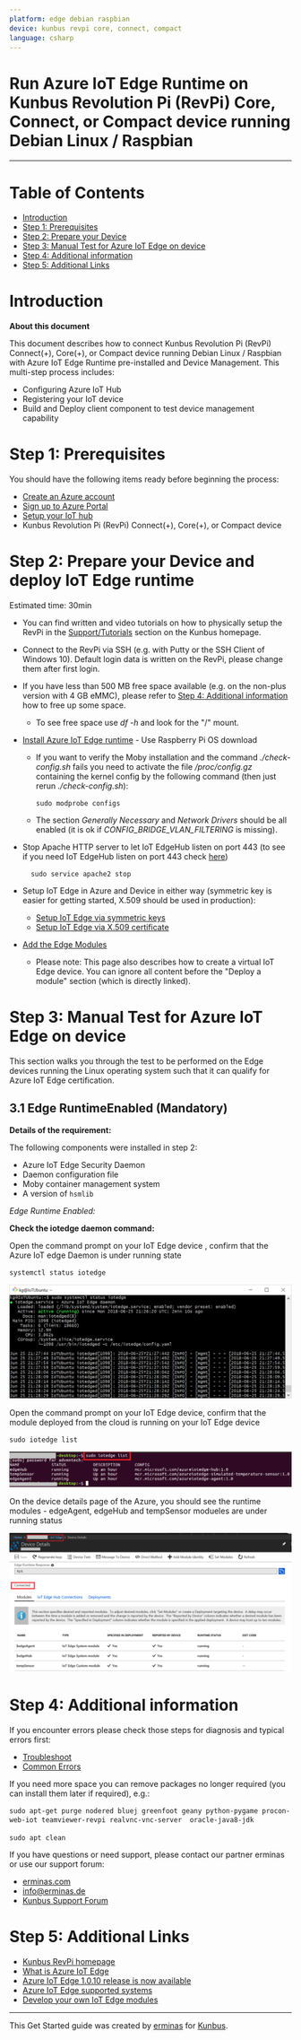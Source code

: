 ```yaml
---
platform: edge debian raspbian
device: kunbus revpi core, connect, compact
language: csharp
---
```


Run Azure IoT Edge Runtime on Kunbus Revolution Pi (RevPi) Core, Connect, or Compact device running Debian Linux / Raspbian
===
---

# Table of Contents

-   [Introduction](#Introduction)
-   [Step 1: Prerequisites](#Prerequisites)
-   [Step 2: Prepare your Device](#PrepareDevice)
-   [Step 3: Manual Test for Azure IoT Edge on device](#Manual)
-   [Step 4: Additional information](#Additionalinformation)
-   [Step 5: Additional Links](#AdditionalLinks)

<a name="Introduction"></a>
# Introduction

**About this document**

This document describes how to connect Kunbus Revolution Pi (RevPi) Connect(+), Core(+), or Compact device running Debian Linux / Raspbian with Azure IoT Edge Runtime pre-installed and Device Management. This multi-step process includes:

-   Configuring Azure IoT Hub
-   Registering your IoT device
-   Build and Deploy client component to test device management capability 

<a name="Prerequisites"></a>
# Step 1: Prerequisites

You should have the following items ready before beginning the process:

-   [Create an Azure account](https://azure.microsoft.com/en-us/free/)
-   [Sign up to Azure Portal](https://portal.azure.com/#home)
-   [Setup your IoT hub](https://github.com/Azure/azure-iot-device-ecosystem/blob/master/setup_iothub.md)
-   Kunbus Revolution Pi (RevPi) Connect(+), Core(+), or Compact device

<a name="PrepareDevice"></a>
# Step 2: Prepare your Device and deploy IoT Edge runtime

Estimated time: 30min

- You can find written and video tutorials on how to physically setup the RevPi in the [Support/Tutorials](https://revolution.kunbus.com/tutorials/) section on the Kunbus homepage.
- Connect to the RevPi via SSH (e.g. with Putty or the SSH Client of Windows 10). Default login data is written on the RevPi, please change them after first login.
- If you have less than 500 MB free space available (e.g. on the non-plus version with 4 GB eMMC), please refer to [Step 4: Additional information](#Additionalinformation) how to free up some space.
  - To see free space use *df -h* and look for the "/" mount.
- [Install Azure IoT Edge runtime](https://docs.microsoft.com/en-us/azure/iot-edge/how-to-install-iot-edge?view=iotedge-2018-06&tabs=linux) - Use Raspberry Pi OS download
  - If you want to verify the Moby installation and the command *./check-config.sh* fails you need to activate the file */proc/config.gz* containing the kernel config by the following command (then just rerun *./check-config.sh*):
    
        sudo modprobe configs

  - The section *Generally Necessary* and *Network Drivers* should be all enabled (it is ok if  *CONFIG_BRIDGE_VLAN_FILTERING* is missing).
- Stop Apache HTTP server to let IoT EdgeHub listen on port 443 (to see if you need IoT EdgeHub listen on port 443 check [here](https://docs.microsoft.com/de-de/azure/iot-edge/troubleshoot?view=iotedge-2018-06#check-your-firewall-and-port-configuration-rules))
  
        sudo service apache2 stop

- Setup IoT Edge in Azure and Device in either way (symmetric key is easier for getting started, X.509 should be used in production):
  - [Setup IoT Edge via symmetric keys](https://docs.microsoft.com/en-us/azure/iot-edge/how-to-manual-provision-symmetric-key?view=iotedge-2018-06&tabs=azure-portal%2Clinux)
  - [Setup IoT Edge via X.509 certificate](https://docs.microsoft.com/en-us/azure/iot-edge/how-to-manual-provision-x509?view=iotedge-2018-06&tabs=azure-portal%2Clinux)
- [Add the Edge Modules](https://docs.microsoft.com/en-us/azure/iot-edge/quickstart-linux?view=iotedge-2018-06#deploy-a-module)
  - Please note: This page also describes how to create a virtual IoT Edge device. You can ignore all content before the "Deploy a module" section (which is directly linked).





<a name="Manual"></a>
# Step 3: Manual Test for Azure IoT Edge on device

This section walks you through the test to be performed on the Edge devices running the Linux operating system such that it can qualify for Azure IoT Edge certification.

<a name="Step-3-1-IoTEdgeRunTime"></a>
## 3.1 Edge RuntimeEnabled (Mandatory)

**Details of the requirement:**

The following components were installed in step 2:

-   Azure IoT Edge Security Daemon
-   Daemon configuration file
-   Moby container management system
-   A version of `hsmlib` 

*Edge Runtime Enabled:*

**Check the iotedge daemon command:** 

Open the command prompt on your IoT Edge device , confirm that the Azure IoT edge Daemon is under running state

    systemctl status iotedge

 ![](./media/RevPi/Capture.png)

Open the command prompt on your IoT Edge device, confirm that the module deployed from the cloud is running on your IoT Edge device

    sudo iotedge list

 ![](./media/RevPi/iotedgedaemon.png) 

On the device details page of the Azure, you should see the runtime modules - edgeAgent, edgeHub and tempSensor modueles are under running status

 ![](./media/RevPi/tempSensor.png)

<a name="Additionalinformation"></a>
# Step 4: Additional information

If you encounter errors please check those steps for diagnosis and typical errors first:
- [Troubleshoot](https://docs.microsoft.com/de-de/azure/iot-edge/troubleshoot?view=iotedge-2018-06)
- [Common Errors](https://docs.microsoft.com/de-de/azure/iot-edge/troubleshoot-common-errors?view=iotedge-2018-06)

If you need more space you can remove packages no longer required (you can install them later if required), e.g.:

    sudo apt-get purge nodered bluej greenfoot geany python-pygame procon-web-iot teamviewer-revpi realvnc-vnc-server  oracle-java8-jdk

    sudo apt clean


If you have questions or need support, please contact our partner erminas or use our support forum:
- [erminas.com](https://erminas.com/)
- [info@erminas.de](mailto:info@erminas.de?subject=Question%20about%20RevPi%20and%20Azure)
- [Kunbus Support Forum](https://revolution.kunbus.de/forum/index.php)

<a name="AdditionalLinks"></a>
# Step 5: Additional Links

-   [Kunbus RevPi homepage](https://revolution.kunbus.de/)
-   [What is Azure IoT Edge](https://docs.microsoft.com/en-us/azure/iot-edge/about-iot-edge?view=iotedge-2018-06)
-   [Azure IoT Edge 1.0.10 release is now available](https://azure.microsoft.com/en-us/updates/iot-edge1-0-10/)
-   [Azure IoT Edge supported systems](https://docs.microsoft.com/en-us/azure/iot-edge/support?view=iotedge-2018-06)
-   [Develop your own IoT Edge modules](https://docs.microsoft.com/en-us/azure/iot-edge/module-development?view=iotedge-2018-06)

---

This Get Started guide was created by [erminas](https://erminas.com/) for [Kunbus](https://revolution.kunbus.com/).